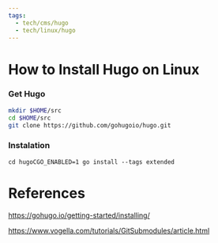 ```yaml
---
tags:
  - tech/cms/hugo
  - tech/linux/hugo
---
```


# How to Install Hugo on Linux


### Get Hugo

```bash
mkdir $HOME/src
cd $HOME/src
git clone https://github.com/gohugoio/hugo.git

```

### Instalation

`cd hugoCGO_ENABLED=1 go install --tags extended`


# References

https://gohugo.io/getting-started/installing/

https://www.vogella.com/tutorials/GitSubmodules/article.html
